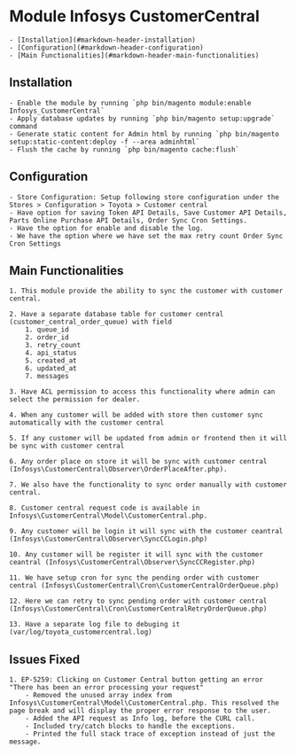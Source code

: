 # Module Infosys CustomerCentral

	- [Installation](#markdown-header-installation)
	- [Configuration](#markdown-header-configuration)
	- [Main Functionalities](#markdown-header-main-functionalities)

## Installation

	- Enable the module by running `php bin/magento module:enable Infosys_CustomerCentral`
	- Apply database updates by running `php bin/magento setup:upgrade` command
	- Generate static content for Admin html by running `php bin/magento setup:static-content:deploy -f --area adminhtml`
	- Flush the cache by running `php bin/magento cache:flush`

## Configuration

	- Store Configuration: Setup following store configuration under the Stores > Configuration > Toyota > Customer central
	- Have option for saving Token API Details, Save Customer API Details, Parts Online Purchase API Details, Order Sync Cron Settings.
	- Have the option for enable and disable the log.
	- We have the option where we have set the max retry count Order Sync Cron Settings

## Main Functionalities

	1. This module provide the ability to sync the customer with customer central.
	
	2. Have a separate database table for customer central (customer_central_order_queue) with field
		1. queue_id
		2. order_id
		3. retry_count
		4. api_status
		5. created_at
		6. updated_at
		7. messages
		
	3. Have ACL permission to access this functionality where admin can select the permission for dealer.
	
	4. When any customer will be added with store then customer sync automatically with the customer central
	
	5. If any customer will be updated from admin or frontend then it will be sync with customer central
	
	6. Any order place on store it will be sync with customer central (Infosys\CustomerCentral\Observer\OrderPlaceAfter.php).
	
	7. We also have the functionality to sync order manually with customer central.
	
	8. Customer central request code is available in Infosys\CustomerCentral\Model\CustomerCentral.php.
	
	9. Any customer will be login it will sync with the customer ceantral (Infosys\CustomerCentral\Observer\SyncCCLogin.php)
	
	10. Any customer will be register it will sync with the customer ceantral (Infosys\CustomerCentral\Observer\SyncCCRegister.php)
	
	11. We have setup cron for sync the pending order with customer central (Infosys\CustomerCentral\Cron\CustomerCentralOrderQueue.php)
	
	12. Here we can retry to sync pending order with customer central (Infosys\CustomerCentral\Cron\CustomerCentralRetryOrderQueue.php)
	
	13. Have a separate log file to debuging it (var/log/toyota_customercentral.log)

## Issues Fixed

	1. EP-5259: Clicking on Customer Central button getting an error "There has been an error processing your request"
		- Removed the unused array index from Infosys\CustomerCentral\Model\CustomerCentral.php. This resolved the page break and will display the proper error response to the user.
		- Added the API request as Info log, before the CURL call.
		- Included try/catch blocks to handle the exceptions.
		- Printed the full stack trace of exception instead of just the message.
